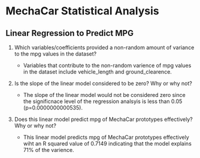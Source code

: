 # MechaCar Statistical Analysis

## Linear Regression to Predict MPG

1. Which variables/coefficients provided a non-random amount of variance to the mpg values in the dataset?

    * Variables that contribute to the non-random varience of mpg values in the dataset include vehicle_length and ground_clearence.

2. Is the slope of the linear model considered to be zero? Why or why not?


    *  The slope of the linear model would not be considered zero since the significnace level of the regression analsyis is less than 0.05 
(p=0.0000000000535). 

3. Does this linear model predict mpg of MechaCar prototypes effectively? Why or why not?

    *  This linear model predicts mpg of MechaCar prototypes effectively wiht an R squared value of 0.7149 indicating that the model explains 71% of the varience. 

